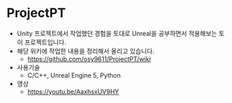 # ProjectPT
+ Unity 프로젝트에서 작업했던 경험을 토대로 Unreal을 공부하면서 적용해보는 토이 프로젝트입니다.
+ 해당 위키에 작업한 내용을 정리해서 올리고 있습니다.
   + https://github.com/osy9611/ProjectPT/wiki
+ 사용기술
   + C/C++, Unreal Engine 5, Python
+ 영상
  + https://youtu.be/AaxhsxUV9HY

